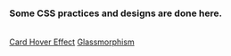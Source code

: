 <h3>
   Some CSS practices and designs are done here.
</h3>
<br>
   <a href="Card Hover Effect/index.html">Card Hover Effect</a>
   <a href="https://su1nta.github.io/CSS_Projects/Glassmorphism/">Glassmorphism</a>
